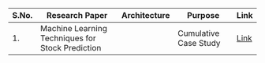 | S.No. | Research Paper | Architecture | Purpose | Link |
| ---- | ---- | ---- | ---- | ---- |
|1.|Machine Learning Techniques for Stock Prediction||Cumulative Case Study|[Link](https://github.com/kwanit1142/Research-Papers-Reading-Directory/blob/main/Others/Machine%20Learning%20Techniques%20for%20Stock%20Prediction.pdf)|
